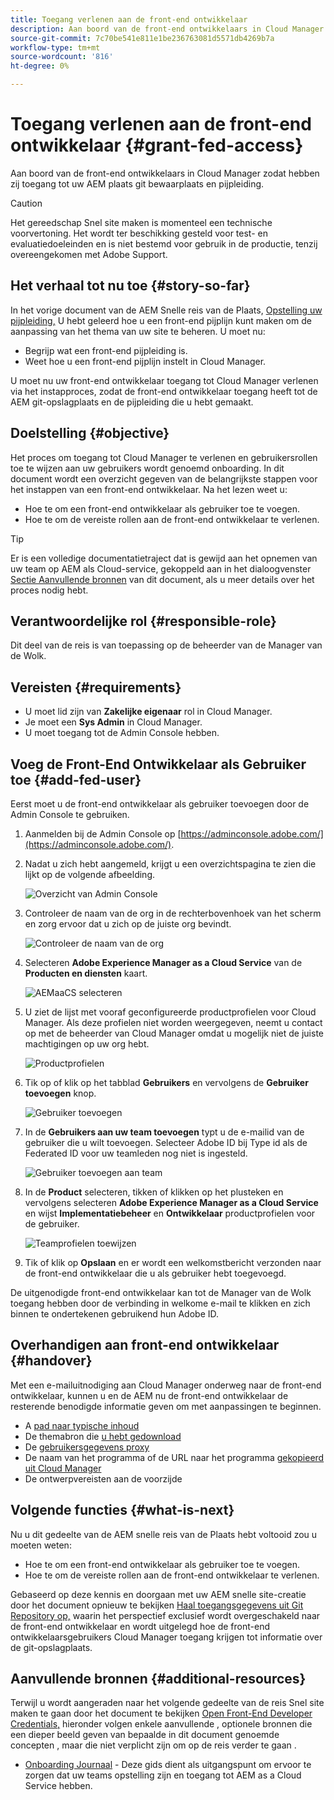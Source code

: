 ```yaml
---
title: Toegang verlenen aan de front-end ontwikkelaar
description: Aan boord van de front-end ontwikkelaars in Cloud Manager zodat hebben zij toegang tot uw AEM plaats git bewaarplaats en pijpleiding.
source-git-commit: 7c70be541e811e1be236763081d5571db4269b7a
workflow-type: tm+mt
source-wordcount: '816'
ht-degree: 0%

---
```



# Toegang verlenen aan de front-end ontwikkelaar {#grant-fed-access}

Aan boord van de front-end ontwikkelaars in Cloud Manager zodat hebben zij toegang tot uw AEM plaats git bewaarplaats en pijpleiding.

>[!CAUTION]
>
>Het gereedschap Snel site maken is momenteel een technische voorvertoning. Het wordt ter beschikking gesteld voor test- en evaluatiedoeleinden en is niet bestemd voor gebruik in de productie, tenzij overeengekomen met Adobe Support.

## Het verhaal tot nu toe {#story-so-far}

In het vorige document van de AEM Snelle reis van de Plaats, [Opstelling uw pijpleiding,](pipeline-setup.md) U hebt geleerd hoe u een front-end pijplijn kunt maken om de aanpassing van het thema van uw site te beheren. U moet nu:

* Begrijp wat een front-end pijpleiding is.
* Weet hoe u een front-end pijplijn instelt in Cloud Manager.

U moet nu uw front-end ontwikkelaar toegang tot Cloud Manager verlenen via het instapproces, zodat de front-end ontwikkelaar toegang heeft tot de AEM git-opslagplaats en de pijpleiding die u hebt gemaakt.

## Doelstelling {#objective}

Het proces om toegang tot Cloud Manager te verlenen en gebruikersrollen toe te wijzen aan uw gebruikers wordt genoemd onboarding. In dit document wordt een overzicht gegeven van de belangrijkste stappen voor het instappen van een front-end ontwikkelaar. Na het lezen weet u:

* Hoe te om een front-end ontwikkelaar als gebruiker toe te voegen.
* Hoe te om de vereiste rollen aan de front-end ontwikkelaar te verlenen.

>[!TIP]
>
>Er is een volledige documentatietraject dat is gewijd aan het opnemen van uw team op AEM als Cloud-service, gekoppeld aan in het dialoogvenster [Sectie Aanvullende bronnen](#additional-resources) van dit document, als u meer details over het proces nodig hebt.

## Verantwoordelijke rol {#responsible-role}

Dit deel van de reis is van toepassing op de beheerder van de Manager van de Wolk.

## Vereisten {#requirements}

* U moet lid zijn van **Zakelijke eigenaar** rol in Cloud Manager.
* Je moet een **Sys Admin** in Cloud Manager.
* U moet toegang tot de Admin Console hebben.

## Voeg de Front-End Ontwikkelaar als Gebruiker toe {#add-fed-user}

Eerst moet u de front-end ontwikkelaar als gebruiker toevoegen door de Admin Console te gebruiken.

1. Aanmelden bij de Admin Console op [https://adminconsole.adobe.com/](https://adminconsole.adobe.com/).

1. Nadat u zich hebt aangemeld, krijgt u een overzichtspagina te zien die lijkt op de volgende afbeelding.

   ![Overzicht van Admin Console](assets/admin-console.png)

1. Controleer de naam van de org in de rechterbovenhoek van het scherm en zorg ervoor dat u zich op de juiste org bevindt.

   ![Controleer de naam van de org](assets/correct-org.png)

1. Selecteren **Adobe Experience Manager as a Cloud Service** van de **Producten en diensten** kaart.

   ![AEMaaCS selecteren](assets/select-aemaacs.png)

1. U ziet de lijst met vooraf geconfigureerde productprofielen voor Cloud Manager. Als deze profielen niet worden weergegeven, neemt u contact op met de beheerder van Cloud Manager omdat u mogelijk niet de juiste machtigingen op uw org hebt.

   ![Productprofielen](assets/product-profiles.png)

1. Tik op of klik op het tabblad **Gebruikers** en vervolgens de **Gebruiker toevoegen** knop.

   ![Gebruiker toevoegen](assets/add-user.png)

1. In de **Gebruikers aan uw team toevoegen** typt u de e-mailid van de gebruiker die u wilt toevoegen. Selecteer Adobe ID bij Type id als de Federated ID voor uw teamleden nog niet is ingesteld.

   ![Gebruiker toevoegen aan team](assets/add-to-team.png)

1. In de **Product** selecteren, tikken of klikken op het plusteken en vervolgens selecteren **Adobe Experience Manager as a Cloud Service** en wijst **Implementatiebeheer** en **Ontwikkelaar** productprofielen voor de gebruiker.

   ![Teamprofielen toewijzen](assets/assign-team.png)

1. Tik of klik op **Opslaan** en er wordt een welkomstbericht verzonden naar de front-end ontwikkelaar die u als gebruiker hebt toegevoegd.

De uitgenodigde front-end ontwikkelaar kan tot de Manager van de Wolk toegang hebben door de verbinding in welkome e-mail te klikken en zich binnen te ondertekenen gebruikend hun Adobe ID.

## Overhandigen aan front-end ontwikkelaar {#handover}

Met een e-mailuitnodiging aan Cloud Manager onderweg naar de front-end ontwikkelaar, kunnen u en de AEM nu de front-end ontwikkelaar de resterende benodigde informatie geven om met aanpassingen te beginnen.

* A [pad naar typische inhoud](#example-page)
* De themabron die [u hebt gedownload](#download-theme)
* De [gebruikersgegevens proxy](#proxy-user)
* De naam van het programma of de URL naar het programma [gekopieerd uit Cloud Manager](pipeline-setup.md#login)
* De ontwerpvereisten aan de voorzijde

## Volgende functies {#what-is-next}

Nu u dit gedeelte van de AEM snelle reis van de Plaats hebt voltooid zou u moeten weten:

* Hoe te om een front-end ontwikkelaar als gebruiker toe te voegen.
* Hoe te om de vereiste rollen aan de front-end ontwikkelaar te verlenen.

Gebaseerd op deze kennis en doorgaan met uw AEM snelle site-creatie door het document opnieuw te bekijken [Haal toegangsgegevens uit Git Repository op,](retrieve-access.md) waarin het perspectief exclusief wordt overgeschakeld naar de front-end ontwikkelaar en wordt uitgelegd hoe de front-end ontwikkelaarsgebruikers Cloud Manager toegang krijgen tot informatie over de git-opslagplaats.

## Aanvullende bronnen {#additional-resources}

Terwijl u wordt aangeraden naar het volgende gedeelte van de reis Snel site maken te gaan door het document te bekijken [Open Front-End Developer Credentials,](retrieve-access.md) hieronder volgen enkele aanvullende , optionele bronnen die een dieper beeld geven van bepaalde in dit document genoemde concepten , maar die niet verplicht zijn om op de reis verder te gaan .

* [Onboarding Journaal](/help/journey-onboarding/home.md) - Deze gids dient als uitgangspunt om ervoor te zorgen dat uw teams opstelling zijn en toegang tot AEM as a Cloud Service hebben.


